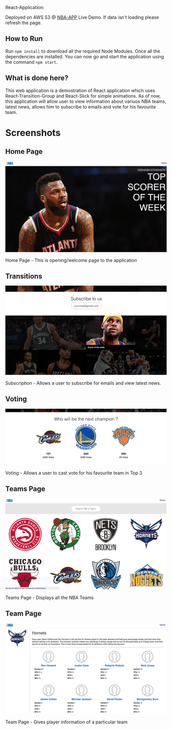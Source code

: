 React-Application:

Deployed on AWS S3 @ [NBA-APP](http://nba-app.s3-website-us-east-1.amazonaws.com/)   Live Demo.  If data isn't loading please refresh the page. 

## How to Run

Run `npm install` to download all the required Node Modules. Once all the dependencies are installed. You can now go and start the application using the command `npm start`.



## What is done here?

This web application is a demostration of React application which uses React-Transition-Group and React-Slick for simple animations.
As of now, this application will allow user to view information about variuos NBA teams, latest news, allows him to subscribe to emails and vote for his favourite team.


# Screenshots

## Home Page
![alt text](screenshots/home1.png "Home Page -  This is opening/welcome page to the application")

Home Page -  This is opening/welcome page to the application


## Transitions 
![alt text](screenshots/home2.png "Simple Transitions to display latest news. Also allows user to subscribe to emails")

Subscription - Allows a user to subscribe for emails and view latest news.


## Voting
![alt text](screenshots/home3.png "Allows user to cast vote for his favourite team in Top 3")

Voting - Allows a user to cast vote for his favourite team in Top 3


## Teams Page 
![alt text](screenshots/teams.png "Displays all the NBA teams")

Teams Page - Displays all the NBA Teams


## Team Page
![alt text](screenshots/team.png "Gives player information of a particular team")

Team Page - Gives player information of a particular team
